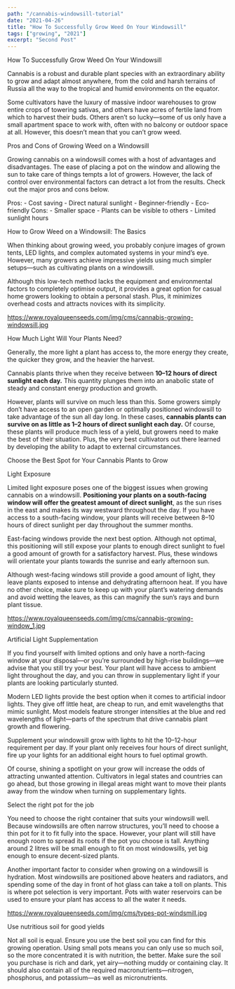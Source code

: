 ```yaml
---
path: "/cannabis-windowsill-tutorial"
date: "2021-04-26"
title: "How To Successfully Grow Weed On Your Windowsill"
tags: ["growing", "2021"]
excerpt: "Second Post"
---
```


How To Successfully Grow Weed On Your Windowsill

Cannabis is a robust and durable plant species with an extraordinary ability to grow and adapt almost anywhere, from the cold and harsh terrains of Russia all the way to the tropical and humid environments on the equator.

Some cultivators have the luxury of massive indoor warehouses to grow entire crops of towering sativas, and others have acres of fertile land from which to harvest their buds. Others aren’t so lucky—some of us only have a small apartment space to work with, often with no balcony or outdoor space at all. However, this doesn’t mean that you can’t grow weed.

Pros and Cons of Growing Weed on a Windowsill

Growing cannabis on a windowsill comes with a host of advantages and disadvantages. The ease of placing a pot on the window and allowing the sun to take care of things tempts a lot of growers. However, the lack of control over environmental factors can detract a lot from the results. Check out the major pros and cons below.

Pros:
    - Cost saving
    - Direct natural sunlight
    - Beginner-friendly
    - Eco-friendly
Cons:
    - Smaller space
    - Plants can be visible to others
    - Limited sunlight hours

How to Grow Weed on a Windowsill: The Basics

When thinking about growing weed, you probably conjure images of grown tents, LED lights, and complex automated systems in your mind’s eye. However, many growers achieve impressive yields using much simpler setups—such as cultivating plants on a windowsill.

Although this low-tech method lacks the equipment and environmental factors to completely optimise output, it provides a great option for casual home growers looking to obtain a personal stash. Plus, it minimizes overhead costs and attracts novices with its simplicity.

https://www.royalqueenseeds.com/img/cms/cannabis-growing-windowsill.jpg

How Much Light Will Your Plants Need?

Generally, the more light a plant has access to, the more energy they create, the quicker they grow, and the heavier the harvest.

Cannabis plants thrive when they receive between <strong>10–12 hours of direct sunlight each day.</strong> This quantity plunges them into an anabolic state of steady and constant energy production and growth.

However, plants will survive on much less than this. Some growers simply don’t have access to an open garden or optimally positioned windowsill to take advantage of the sun all day long. In these cases, <strong>cannabis plants can survive on as little as 1–2 hours of direct sunlight each day.</strong> Of course, these plants will produce much less of a yield, but growers need to make the best of their situation. Plus, the very best cultivators out there learned by developing the ability to adapt to external circumstances.

Choose the Best Spot for Your Cannabis Plants to Grow

Light Exposure

Limited light exposure poses one of the biggest issues when growing cannabis on a windowsill. <strong>Positioning your plants on a south-facing window will offer the greatest amount of direct sunlight</strong>, as the sun rises in the east and makes its way westward throughout the day. If you have access to a south-facing window, your plants will receive between 8–10 hours of direct sunlight per day throughout the summer months.

East-facing windows provide the next best option. Although not optimal, this positioning will still expose your plants to enough direct sunlight to fuel a good amount of growth for a satisfactory harvest. Plus, these windows will orientate your plants towards the sunrise and early afternoon sun.

Although west-facing windows still provide a good amount of light, they leave plants exposed to intense and dehydrating afternoon heat. If you have no other choice, make sure to keep up with your plant’s watering demands and avoid wetting the leaves, as this can magnify the sun’s rays and burn plant tissue.

https://www.royalqueenseeds.com/img/cms/cannabis-growing-window_1.jpg

Artificial Light Supplementation

If you find yourself with limited options and only have a north-facing window at your disposal—or you’re surrounded by high-rise buildings—we advise that you still try your best. Your plant will have access to ambient light throughout the day, and you can throw in supplementary light if your plants are looking particularly stunted.

Modern LED lights provide the best option when it comes to artificial indoor lights. They give off little heat, are cheap to run, and emit wavelengths that mimic sunlight. Most models feature stronger intensities at the blue and red wavelengths of light—parts of the spectrum that drive cannabis plant growth and flowering.

Supplement your windowsill grow with lights to hit the 10–12-hour requirement per day. If your plant only receives four hours of direct sunlight, fire up your lights for an additional eight hours to fuel optimal growth.

Of course, shining a spotlight on your grow will increase the odds of attracting unwanted attention. Cultivators in legal states and countries can go ahead, but those growing in illegal areas might want to move their plants away from the window when turning on supplementary lights.

Select the right pot for the job

You need to choose the right container that suits your windowsill well. Because windowsills are often narrow structures, you’ll need to choose a thin pot for it to fit fully into the space. However, your plant will still have enough room to spread its roots if the pot you choose is tall. Anything around 2 litres will be small enough to fit on most windowsills, yet big enough to ensure decent-sized plants.

Another important factor to consider when growing on a windowsill is hydration. Most windowsills are positioned above heaters and radiators, and spending some of the day in front of hot glass can take a toll on plants. This is where pot selection is very important. Pots with water reservoirs can be used to ensure your plant has access to all the water it needs.

https://www.royalqueenseeds.com/img/cms/types-pot-windsmill.jpg

Use nutritious soil for good yields

Not all soil is equal. Ensure you use the best soil you can find for this growing operation. Using small pots means you can only use so much soil, so the more concentrated it is with nutrition, the better. Make sure the soil you purchase is rich and dark, yet airy—nothing muddy or containing clay. It should also contain all of the required macronutrients—nitrogen, phosphorus, and potassium—as well as micronutrients.
